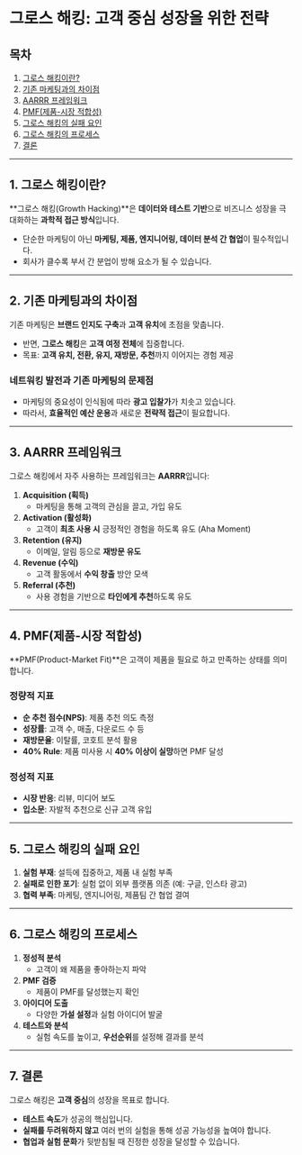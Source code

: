 # 그로스 해킹: 고객 중심 성장을 위한 전략  

## 목차  
1. [그로스 해킹이란?](#1-그로스-해킹이란)  
2. [기존 마케팅과의 차이점](#2-기존-마케팅과의-차이점)  
3. [AARRR 프레임워크](#3-aarrr-프레임워크)  
4. [PMF(제품-시장 적합성)](#4-pmf제품-시장-적합성)  
5. [그로스 해킹의 실패 요인](#5-그로스-해킹의-실패-요인)  
6. [그로스 해킹의 프로세스](#6-그로스-해킹의-프로세스)  
7. [결론](#7-결론)  

---

## 1. 그로스 해킹이란?  
**그로스 해킹(Growth Hacking)**은 **데이터와 테스트 기반**으로 비즈니스 성장을 극대화하는 **과학적 접근 방식**입니다.  
- 단순한 마케팅이 아닌 **마케팅, 제품, 엔지니어링, 데이터 분석 간 협업**이 필수적입니다.  
- 회사가 클수록 부서 간 분업이 방해 요소가 될 수 있습니다.  

---

## 2. 기존 마케팅과의 차이점  
기존 마케팅은 **브랜드 인지도 구축**과 **고객 유치**에 초점을 맞춥니다.  
- 반면, **그로스 해킹**은 **고객 여정 전체**에 집중합니다.  
- 목표: **고객 유치, 전환, 유지, 재방문, 추천**까지 이어지는 경험 제공  

### 네트워킹 발전과 기존 마케팅의 문제점  
- 마케팅의 중요성이 인식됨에 따라 **광고 입찰가**가 치솟고 있습니다.  
- 따라서, **효율적인 예산 운용**과 새로운 **전략적 접근**이 필요합니다.  

---

## 3. AARRR 프레임워크  
그로스 해킹에서 자주 사용하는 프레임워크는 **AARRR**입니다:  
1. **Acquisition (획득)**  
   - 마케팅을 통해 고객의 관심을 끌고, 가입 유도  
2. **Activation (활성화)**  
   - 고객이 **최초 사용 시** 긍정적인 경험을 하도록 유도 (Aha Moment)  
3. **Retention (유지)**  
   - 이메일, 알림 등으로 **재방문 유도**  
4. **Revenue (수익)**  
   - 고객 활동에서 **수익 창출** 방안 모색  
5. **Referral (추천)**  
   - 사용 경험을 기반으로 **타인에게 추천**하도록 유도  

---

## 4. PMF(제품-시장 적합성)  
**PMF(Product-Market Fit)**은 고객이 제품을 필요로 하고 만족하는 상태를 의미합니다.  

### 정량적 지표  
- **순 추천 점수(NPS)**: 제품 추천 의도 측정  
- **성장률**: 고객 수, 매출, 다운로드 수 등  
- **재방문율**: 이탈률, 코호트 분석 활용  
- **40% Rule**: 제품 미사용 시 **40% 이상이 실망**하면 PMF 달성  

### 정성적 지표  
- **시장 반응**: 리뷰, 미디어 보도  
- **입소문**: 자발적 추천으로 신규 고객 유입  

---

## 5. 그로스 해킹의 실패 요인  
1. **실험 부재**: 설득에 집중하고, 제품 내 실험 부족  
2. **실패로 인한 포기**: 실험 없이 외부 플랫폼 의존 (예: 구글, 인스타 광고)  
3. **협력 부족**: 마케팅, 엔지니어링, 제품팀 간 협업 결여  

---

## 6. 그로스 해킹의 프로세스  
1. **정성적 분석**  
   - 고객이 왜 제품을 좋아하는지 파악  
2. **PMF 검증**  
   - 제품이 PMF를 달성했는지 확인  
3. **아이디어 도출**  
   - 다양한 **가설 설정**과 실험 아이디어 발굴  
4. **테스트와 분석**  
   - 실험 속도를 높이고, **우선순위**를 설정해 결과를 분석  

---

## 7. 결론  
그로스 해킹은 **고객 중심**의 성장을 목표로 합니다.  
- **테스트 속도**가 성공의 핵심입니다.  
- **실패를 두려워하지 않고** 여러 번의 실험을 통해 성공 가능성을 높여야 합니다.  
- **협업과 실험 문화**가 뒷받침될 때 진정한 성장을 달성할 수 있습니다.  

